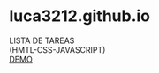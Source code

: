 # luca3212.github.io
LISTA DE TAREAS <br>
(HMTL-CSS-JAVASCRIPT) <br>
<a href="https://luca3212.github.io/">DEMO</a>
